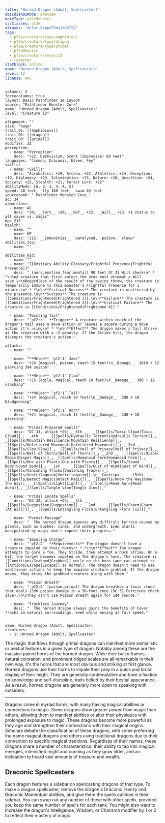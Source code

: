 ```yaml
---
title: "Horned Dragon (Adult, Spellcaster)"
obsidianUIMode: preview
noteType: pf2eMonster
cssClasses: pf2e
aliases: "Actor.9xypeP3e4jX46TSV" 
tags:
  - pf2e/creature/type/amphibious
  - pf2e/creature/type/dragon
  - pf2e/creature/type/primal
  - pf2eMonster
  - pf2e/creature/level/12
  - remaster
statblock: inline
name: "Horned Dragon (Adult, Spellcaster)"
level: 12
license: ORC
---
```


```statblock
columns: 2
forcecolumns: true
layout: Basic Pathfinder 2e Layout
source: "Pathfinder Monster Core"
name: "Horned Dragon (Adult, Spellcaster)"
level: "Creature 12"

alignment: ""
size: "huge"
trait_01: [[amphibious]]
trait_02: [[dragon]]
trait_03: [[primal]]
modifier: 22
perception:
  - name: "Perception"
    desc: "+22; Darkvision, Scent (Imprecise) 60 Feet"
languages: "Common, Draconic, Elven, Fey"
skills:
  - name: "Skills"
    desc: "Acrobatics: +19, Arcana: +22, Athletics: +24, Deception: +19, Diplomacy: +23, Intimidation: +23, Nature: +20, Occultism: +24, Society: +22, Stealth: +21, Forest Lore: +22"
abilityMods: [6, 3, 3, 4, 4, 5]
speed: 40 feet,  fly 160 feet,  swim 40 feet
sourcebook: "_Pathfinder Monster Core_"
ac: 34
armorclass:
  - name: AC
    desc: "34; __Fort__ +20, __Ref__ +22, __Will__ +23; +1 status to all saves vs. magic"
hp: 215
health:
  - name: ""
  - name: HP
    desc: "215; __Immunities__  paralyzed,  poison,  sleep"
abilities_top:
  - name: ""

abilities_mid:
  - name: ""
  - name: "[[Bestiary Ability Glossary/Frightful Presence|Frightful Presence]]"
    desc: " (aura,emotion,fear,mental) 90 feet DC 31 Will check\n* * *\n\nA creature that first enters the area must attempt a Will save.\n\nRegardless of the result of the saving throw, the creature is temporarily immune to this monster's Frightful Presence for 1 minute.\n* * *\n\n**Critical Success** The creature is unaffected by the presence.\n\n**Success** The creature is [[Conditions/Frightened|Frightened 1]].\n\n**Failure** The creature is [[Conditions/Frightened|Frightened 2]].\n\n**Critical Failure** The creature is [[Conditions/Frightened|Frightened 4]]."

  - name: "Twisting Tail"
    desc: "`pf2:r`  **Trigger** A creature within reach of the dragon's tail uses a move action or leaves a square during a move action it's using\n* * *\n\n**Effect** The dragon makes a tail Strike at the creature with a –2 penalty. If the Strike hits, the dragon disrupts the creature's action."

attacks:
  - name: ""

  - name: "**Melee** `pf2:1` Jaws"
    desc: "+26 (magical, poison, reach 15 feet)\n__Damage__  3d10 + 12 piercing 3d4 poison"

  - name: "**Melee** `pf2:1` Claw"
    desc: "+26 (agile, magical, reach 10 feet)\n__Damage__  3d8 + 12 slashing"

  - name: "**Melee** `pf2:1` Tail"
    desc: "+24 (magical, reach 20 feet)\n__Damage__  3d8 + 10 bludgeoning"

  - name: "**Melee** `pf2:1` Horn"
    desc: "+24 (magical, reach 15 feet)\n__Damage__  2d8 + 10 piercing"

  - name: "Primal Prepared Spells"
    desc: "DC 33, attack +26; __5th __  _[[Spells/Toxic Cloud|Toxic Cloud]]_; __4th __  _[[Spells/Hydraulic Torrent|Hydraulic Torrent]]_, _[[Spells/Mountain Resilience|Mountain Resilience]]_, _[[Spells/Unfettered Movement|Unfettered Movement]]_; __3rd __  _[[Spells/Slow|Slow]]_, _[[Spells/Veil of Privacy|Veil of Privacy]]_, _[[Spells/Wall of Thorns|Wall of Thorns]]_; __2nd __  _[[Spells/Dispel Magic|Dispel Magic]]_, _[[Spells/Humanoid Form|Humanoid Form]]_, _[[Spells/One with Plants|One with Plants]]_, _[[Spells/Sound Body|Sound Body]]_; __1st __  _[[Spells/Gust of Wind|Gust of Wind]]_, _[[Spells/Vanishing Tracks|Vanishing Tracks]]_, _[[Spells/Ventriloquism|Ventriloquism]]_\n__Cantrips__  __(5th)__ _[[Spells/Detect Magic|Detect Magic]]_, _[[Spells/Know the Way|Know the Way]]_, _[[Spells/Light|Light]]_, _[[Spells/Read Aura|Read Aura]]_, _[[Spells/Tangle Vine|Tangle Vine]]_"

  - name: "Primal Innate Spells"
    desc: "DC 32, attack +24; __4th __  _[[Spells/Suggestion|Suggestion]]_; __2nd __  _[[Spells/Charm|Charm (At Will)]]_, _[[Spells/Entangling Flora|Entangling Flora (x2)]]_"

  - name: "Forest Passage"
    desc: "  The horned dragon ignores any difficult terrain caused by plants, such as bushes, vines, and undergrowth. Even plants manipulated by magic don't impede their progress."

  - name: "Impaling Charge"
    desc: "`pf2:2`  **Requirements** The dragon doesn't have a creature impaled on their horn\n* * *\n\n**Effect** The dragon attempts to gore a foe. They Stride, then attempt a horn Strike. On a hit, the target becomes impaled on the dragon's horn. The creature is [[Conditions/Grabbed|Grabbed]] while on the horn (and can attempt to [[Actions/Escape|Escape]] as normal). The dragon doesn't need to use additional actions to keep the impaled creature grabbed. If the dragon moves, they bring the grabbed creature along with them."

  - name: "Poison Breath"
    desc: "`pf2:2` (poison,primal) The dragon breathes a toxic cloud that deals 13d6 poison damage in a 50-foot cone (DC 31 Fortitude check save).\n\nThey can't use Poison Breath again for 1d4 rounds."

  - name: "Trackless Journey"
    desc: "  The horned dragon always gains the benefits of Cover Tracks in natural surroundings, even while moving at full speed."
 
```

```encounter-table
name: Horned Dragon (Adult, Spellcaster)
creatures:
  - 1: Horned Dragon (Adult, Spellcaster)
```



The magic that flows through primal dragons can manifest more animalistic or bestial features in a given type of dragon. Notably among these are the massive paired horns of the horned dragon. While their bulky frames, natural coloration, and prominent ridged scales are all remarkable in their own way, it's the horns that are most obvious and striking at first glance. Horned dragons use their horns to impale their prey in a quick and brutal display of their might. They are generally contemplative and have a fixation on knowledge and self-discipline, traits belied by their bestial appearance. As a result, horned dragons are generally more open to speaking with outsiders.

* * *

Dragons come in myriad forms, with many having magical abilities or connections to magic. Some dragons draw greater power from magic than others, allowing them to manifest abilities or alter their physiques with prolonged exposure to magic. These dragons become more powerful as they age and strengthen their connections with their magical origins. Scholars debate the classification of these dragons, with some preferring the name magical dragons and others using traditional dragons due to their connection to specific magical traditions. Regardless of their names, these dragons share a number of characteristics: their ability to tap into magical energies, intensified might and cunning as they grow older, and an inclination to hoard vast amounts of treasure and wealth.

## Draconic Spellcasters

Each dragon features a sidebar on spellcasting dragons of that type. To make a dragon spellcaster, remove the dragon's Draconic Frenzy and Draconic Momentum abilities, and give them the spells outlined in their sidebar. You can swap out any number of these with other spells, provided you keep the same number of spells for each rank. You might also want to increase the dragon's Intelligence, Wisdom, or Charisma modifier by 1 or 2 to reflect their mastery of magic.
